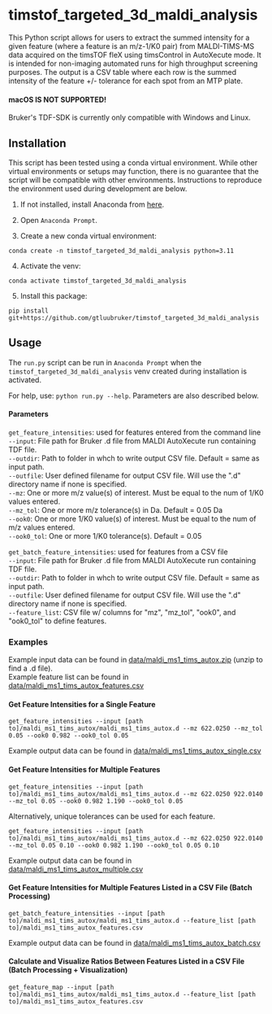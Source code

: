 # timstof_targeted_3d_maldi_analysis

This Python script allows for users to extract the summed intensity for a given feature (where a feature is an m/z-1/K0 
pair) from MALDI-TIMS-MS data acquired on the timsTOF fleX using timsControl in AutoXecute mode. It is intended for 
non-imaging automated runs for high throughput screening purposes. The output is a CSV table where each row is the 
summed intensity of the feature +/- tolerance for each spot from an MTP plate.

#### macOS IS NOT SUPPORTED!

Bruker's TDF-SDK is currently only compatible with Windows and Linux.

## Installation

This script has been tested using a conda virtual environment. While other virtual environments or setups may function, 
there is no guarantee that the script will be compatible with other environments. Instructions to reproduce the 
environment used during development are below.

1. If not installed, install Anaconda from [here](https://www.anaconda.com/download).

2. Open `Anaconda Prompt`.

3. Create a new conda virtual environment:
```
conda create -n timstof_targeted_3d_maldi_analysis python=3.11
```

4. Activate the venv:
```
conda activate timstof_targeted_3d_maldi_analysis
```

5. Install this package:
```
pip install git+https://github.com/gtluubruker/timstof_targeted_3d_maldi_analysis
```

## Usage

The `run.py` script can be run in `Anaconda Prompt` when the `timstof_targeted_3d_maldi_analysis` venv created during 
installation is activated.

For help, use: `python run.py --help`. Parameters are also described below.

#### Parameters

`get_feature_intensities`: used for features entered from the command line<br>
`--input`: File path for Bruker .d file from MALDI AutoXecute run containing TDF file.<br>
`--outdir`: Path to folder in whch to write output CSV file. Default = same as input path.<br>
`--outfile`: User defined filename for output CSV file. Will use the ".d" directory name if none is specified.<br>
`--mz`: One or more m/z value(s) of interest. Must be equal to the num of 1/K0 values entered.<br>
`--mz_tol`: One or more m/z tolerance(s) in Da. Default = 0.05 Da<br>
`--ook0`: One or more 1/K0 value(s) of interest. Must be equal to the num of m/z values entered.<br>
`--ook0_tol`: One or more 1/K0 tolerance(s). Default = 0.05<br>

`get_batch_feature_intensities`: used for features from a CSV file<br>
`--input`: File path for Bruker .d file from MALDI AutoXecute run containing TDF file.<br>
`--outdir`: Path to folder in whch to write output CSV file. Default = same as input path.<br>
`--outfile`: User defined filename for output CSV file. Will use the ".d" directory name if none is specified.<br>
`--feature_list`: CSV file w/ columns for "mz", "mz_tol", "ook0", and "ook0_tol" to define features.<br>

### Examples

Example input data can be found in [data/maldi_ms1_tims_autox.zip](https://github.com/gtluubruker/timstof_targeted_3d_maldi_analysis/blob/main/data/maldi_ms1_tims_autox.zip) (unzip to find a .d file).<br>
Example feature list can be found in [data/maldi_ms1_tims_autox_features.csv](https://github.com/gtluubruker/timstof_targeted_3d_maldi_analysis/blob/main/data/maldi_ms1_tims_autox_features.csv)

#### Get Feature Intensities for a Single Feature
```
get_feature_intensities --input [path to]/maldi_ms1_tims_autox/maldi_ms1_tims_autox.d --mz 622.0250 --mz_tol 0.05 --ook0 0.982 --ook0_tol 0.05
```

Example output data can be found in [data/maldi_ms1_tims_autox_single.csv](https://github.com/gtluubruker/timstof_targeted_3d_maldi_analysis/blob/main/data/maldi_ms1_tims_autox_single.csv)

#### Get Feature Intensities for Multiple Features
```
get_feature_intensities --input [path to]/maldi_ms1_tims_autox/maldi_ms1_tims_autox.d --mz 622.0250 922.0140 --mz_tol 0.05 --ook0 0.982 1.190 --ook0_tol 0.05
```

Alternatively, unique tolerances can be used for each feature.

```
get_feature_intensities --input [path to]/maldi_ms1_tims_autox/maldi_ms1_tims_autox.d --mz 622.0250 922.0140 --mz_tol 0.05 0.10 --ook0 0.982 1.190 --ook0_tol 0.05 0.10
```

Example output data can be found in [data/maldi_ms1_tims_autox_multiple.csv](https://github.com/gtluubruker/timstof_targeted_3d_maldi_analysis/blob/main/data/maldi_ms1_tims_autox_multiple.csv)

#### Get Feature Intensities for Multiple Features Listed in a CSV File (Batch Processing)
```
get_batch_feature_intensities --input [path to]/maldi_ms1_tims_autox/maldi_ms1_tims_autox.d --feature_list [path to]/maldi_ms1_tims_autox_features.csv
```

Example output data can be found in [data/maldi_ms1_tims_autox_batch.csv](https://github.com/gtluubruker/timstof_targeted_3d_maldi_analysis/blob/main/data/maldi_ms1_tims_autox_batch.csv)

#### Calculate and Visualize Ratios Between Features Listed in a CSV File (Batch Processing + Visualization)
```
get_feature_map --input [path to]/maldi_ms1_tims_autox/maldi_ms1_tims_autox.d --feature_list [path to]/maldi_ms1_tims_autox_features.csv
```

